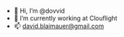 - 👋 Hi, I’m @dovvid
- 🏢 I’m currently working at Clouflight
- 📫 david.blaimauer@gmail.com

<!---
dovvid/dovvid is a ✨ special ✨ repository because its `README.md` (this file) appears on your GitHub profile.
You can click the Preview link to take a look at your changes.
--->
